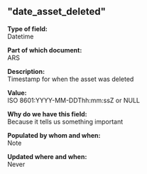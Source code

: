 ## "date_asset_deleted"

**Type of field:**  
Datetime

**Part of which document:**  
ARS

**Description:**  
Timestamp for when the asset was deleted

**Value:**  
ISO 8601:YYYY-MM-DDThh:mm:ssZ or NULL

**Why do we have this field:**  
Because it tells us something important  

**Populated by whom and when:**  
Note  

**Updated where and when:**  
Never

